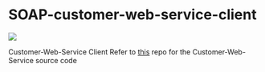 # SOAP-customer-web-service-client
![](https://img.shields.io/badge/springboot-webapp-green.svg)

Customer-Web-Service Client 
Refer to [this](https://github.com/junem3ta/SOAP-customer-web-service/) repo for the Customer-Web-Service source code
